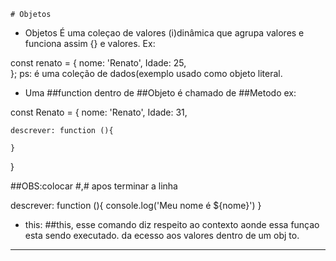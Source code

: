  	# Objetos 

 - Objetos
É uma coleçao  de valores (i)dinâmica
que agrupa valores e funciona assim {}
e valores.
 Ex:

const renato = {
  	nome: 'Renato',
	Idade: 25,	
};
ps: é uma coleção de dados(exemplo usado
como objeto literal.  

 - Uma ##function dentro de ##Objeto é
chamado de ##Metodo
ex:

const Renato = {
    nome: 'Renato',
    Idade: 31,

    descrever: function (){

    }
}

##OBS:colocar #,# apos terminar a linha


descrever: function (){
 console.log('Meu nome é ${nome}')
    }

 - this:  ##this, esse
comando diz respeito ao contexto aonde
essa funçao esta sendo executado.
da ecesso aos valores dentro de um obj
to.

-------------------------------------

   






